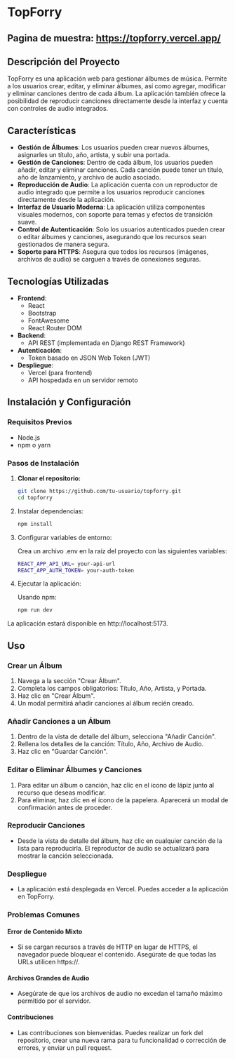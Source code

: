 # TopForry

## Pagina de muestra: https://topforry.vercel.app/

## Descripción del Proyecto

TopForry es una aplicación web para gestionar álbumes de música. Permite a los usuarios crear, editar, y eliminar álbumes, así como agregar, modificar y eliminar canciones dentro de cada álbum. La aplicación también ofrece la posibilidad de reproducir canciones directamente desde la interfaz y cuenta con controles de audio integrados.

## Características

- **Gestión de Álbumes**: Los usuarios pueden crear nuevos álbumes, asignarles un título, año, artista, y subir una portada.
- **Gestión de Canciones**: Dentro de cada álbum, los usuarios pueden añadir, editar y eliminar canciones. Cada canción puede tener un título, año de lanzamiento, y archivo de audio asociado.
- **Reproducción de Audio**: La aplicación cuenta con un reproductor de audio integrado que permite a los usuarios reproducir canciones directamente desde la aplicación.
- **Interfaz de Usuario Moderna**: La aplicación utiliza componentes visuales modernos, con soporte para temas y efectos de transición suave.
- **Control de Autenticación**: Solo los usuarios autenticados pueden crear o editar álbumes y canciones, asegurando que los recursos sean gestionados de manera segura.
- **Soporte para HTTPS**: Asegura que todos los recursos (imágenes, archivos de audio) se carguen a través de conexiones seguras.

## Tecnologías Utilizadas

- **Frontend**: 
  - React
  - Bootstrap
  - FontAwesome
  - React Router DOM
- **Backend**: 
  - API REST (implementada en Django REST Framework)
- **Autenticación**: 
  - Token basado en JSON Web Token (JWT)
- **Despliegue**:
  - Vercel (para frontend)
  - API hospedada en un servidor remoto

## Instalación y Configuración

### Requisitos Previos

- Node.js
- npm o yarn

### Pasos de Instalación

1. **Clonar el repositorio:**

    ```bash
   git clone https://github.com/tu-usuario/topforry.git
   cd topforry
    ```

2. Instalar dependencias:

    ```bash
    npm install
    ```

3. Configurar variables de entorno:

    Crea un archivo .env en la raíz del proyecto con las siguientes variables:

    ```bash
    REACT_APP_API_URL= your-api-url
    REACT_APP_AUTH_TOKEN= your-auth-token
    ```

4. Ejecutar la aplicación:

    Usando npm:

    ```bash
    npm run dev
    ```

La aplicación estará disponible en http://localhost:5173.

## Uso
### Crear un Álbum
1. Navega a la sección "Crear Álbum".
2. Completa los campos obligatorios: Título, Año, Artista, y Portada.
3. Haz clic en "Crear Álbum".
4. Un modal permitirá añadir canciones al álbum recién creado.

### Añadir Canciones a un Álbum
1. Dentro de la vista de detalle del álbum, selecciona "Añadir Canción".
2. Rellena los detalles de la canción: Título, Año, Archivo de Audio.
3. Haz clic en "Guardar Canción".

### Editar o Eliminar Álbumes y Canciones
1. Para editar un álbum o canción, haz clic en el ícono de lápiz junto al recurso que deseas modificar.
2. Para eliminar, haz clic en el ícono de la papelera. Aparecerá un modal de confirmación antes de proceder.

### Reproducir Canciones
* Desde la vista de detalle del álbum, haz clic en cualquier canción de la lista para reproducirla. El reproductor de audio se actualizará para mostrar la canción seleccionada.

### Despliegue
* La aplicación está desplegada en Vercel. Puedes acceder a la aplicación en TopForry.

### Problemas Comunes
#### Error de Contenido Mixto
* Si se cargan recursos a través de HTTP en lugar de HTTPS, el navegador puede bloquear el contenido. Asegúrate de que todas las URLs utilicen https://.

#### Archivos Grandes de Audio
* Asegúrate de que los archivos de audio no excedan el tamaño máximo permitido por el servidor.

#### Contribuciones
* Las contribuciones son bienvenidas. Puedes realizar un fork del repositorio, crear una nueva rama para tu funcionalidad o corrección de errores, y enviar un pull request.
